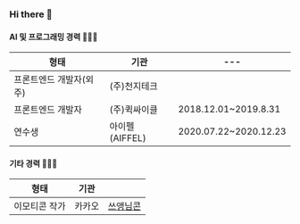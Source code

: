 ### Hi there 👋

#### AI 및 프로그래밍 경력 👩🏻‍💻
|형태|기관|---|
|---|---|---|
|프론트엔드 개발자(외주)|(주)천지테크||
|프론트엔드 개발자|(주)퀵싸이클|2018.12.01~2019.8.31|
|연수생|아이펠(AIFFEL)|2020.07.22~2020.12.23|


#### 기타 경력 👩🏻‍🎨
|형태|기관||
|---|----|---|
|이모티콘 작가|카카오|[쓰앵님콘](https://e.kakao.com/t/brag-tags)|

<!--
**zeze79/zeze79** is a ✨ _special_ ✨ repository because its `README.md` (this file) appears on your GitHub profile.

Here are some ideas to get you started:

- 🔭 I’m currently working on ...
- 🌱 I’m currently learning ...
- 👯 I’m looking to collaborate on ...
- 🤔 I’m looking for help with ...
- 💬 Ask me about ...
- 📫 How to reach me: ...
- 😄 Pronouns: ...
- ⚡ Fun fact: ...
-->

